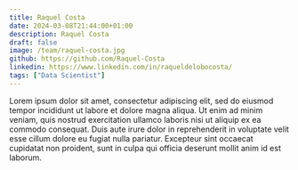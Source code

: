```yaml
---
title: Raquel Costa
date: 2024-03-08T21:44:00+01:00
description: Raquel Costa
draft: false
image: /team/raquel-costa.jpg
github: https://github.com/Raquel-Costa
linkedin: https://www.linkedin.com/in/raqueldelobocosta/
tags: ["Data Scientist"]
---
```


Lorem ipsum dolor sit amet, consectetur adipiscing elit, sed do eiusmod tempor incididunt ut labore et dolore magna aliqua. Ut enim ad minim veniam, quis nostrud exercitation ullamco laboris nisi ut aliquip ex ea commodo consequat. Duis aute irure dolor in reprehenderit in voluptate velit esse cillum dolore eu fugiat nulla pariatur. Excepteur sint occaecat cupidatat non proident, sunt in culpa qui officia deserunt mollit anim id est laborum.
